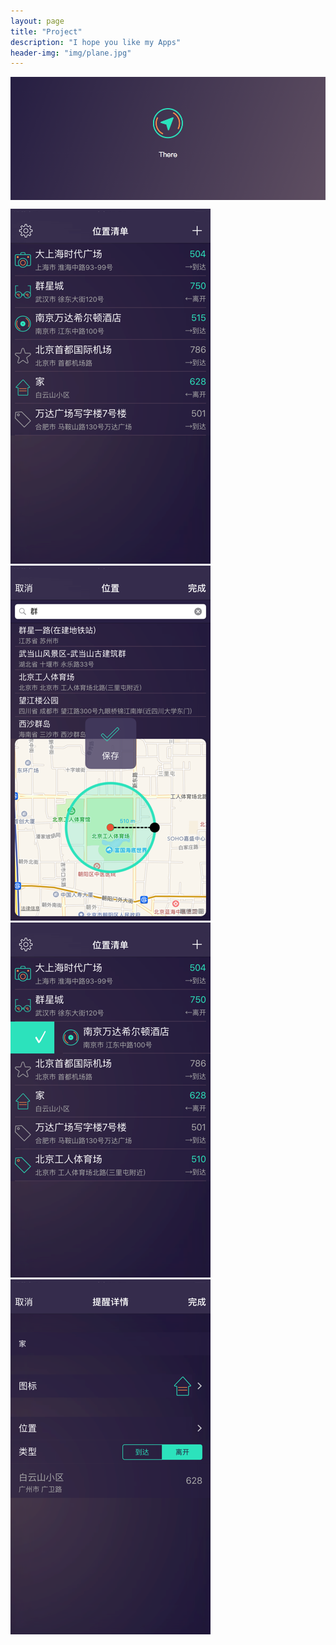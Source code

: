 ```yaml
---
layout: page
title: "Project"
description: "I hope you like my Apps"
header-img: "img/plane.jpg"
---
```


<center>
    <p><img src="https://github.com/ZeroJian/ZeroJian.github.io/blob/master/img/ThereLogo.png?raw=true" align="center"></p>
</center>

![image1](https://github.com/ZeroJian/ZeroJian.github.io/blob/master/img/There1.png?raw=true)![image1](https://github.com/ZeroJian/ZeroJian.github.io/blob/master/img/There2.png?raw=true)![image1](https://github.com/ZeroJian/ZeroJian.github.io/blob/master/img/There3.png?raw=true)![image1](https://github.com/ZeroJian/ZeroJian.github.io/blob/master/img/There4.png?raw=true)